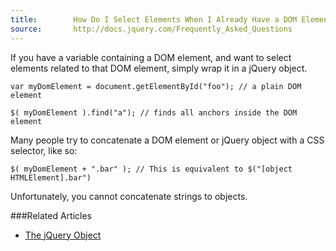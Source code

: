 ```yaml
---
title:        How Do I Select Elements When I Already Have a DOM Element?
source:       http://docs.jquery.com/Frequently_Asked_Questions
---
```


If you have a variable containing a DOM element, and want to select elements related to that DOM element, simply wrap it in a jQuery object.

```
var myDomElement = document.getElementById("foo"); // a plain DOM element

$( myDomElement ).find("a"); // finds all anchors inside the DOM element
```

Many people try to concatenate a DOM element or jQuery object with a CSS selector, like so:

```
$( myDomElement + ".bar" ); // This is equivalent to $("[object HTMLElement].bar")
```

Unfortunately, you cannot concatenate strings to objects.

###Related Articles

* [The jQuery Object](/using-jquery-core/jquery-object/)